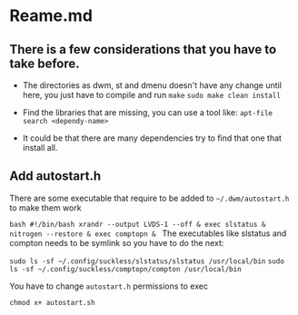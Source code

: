 # Reame.md

## There is a few considerations that you have to take before.

- The directories as dwm, st and dmenu doesn't have any change until here, you just have to compile and run
    `make`
    `sudo make clean install`

- Find the libraries that are missing, you can use a tool like:
    `apt-file search <dependy-name>`

- It could be that there are many dependencies try to find that one that install all.


## Add autostart.h

There are some executable that require to be added to `~/.dwm/autostart.h` to make them work

`bash
#!/bin/bash
xrandr --output LVDS-1 --off &
exec slstatus &
nitrogen --restore &
exec comptopn &
`
The executables like slstatus and compton needs to be symlink so you have to do the next:

`sudo ls -sf ~/.config/suckless/slstatus/slstatus /usr/local/bin`
`sudo ls -sf ~/.config/suckless/comptopn/compton /usr/local/bin`

You have to change `autostart.h` permissions to exec

`chmod x+ autostart.sh`
